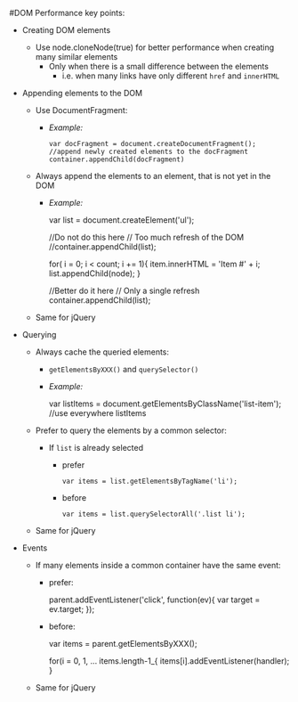 #DOM Performance key points:
  * Creating DOM elements
    * Use node.cloneNode(true) for better performance when creating many similar elements 
      * Only when there is a small difference between the elements
        * i.e. when many links have only different `href` and `innerHTML` 
  * Appending elements to the DOM
    * Use DocumentFragment:
      * _Example:_
      
        
            var docFragment = document.createDocumentFragment();
            //append newly created elements to the docFragment          
            container.appendChild(docFragment)
            
            
    * Always append the elements to an element, that is not yet in the DOM
      * _Example:_
        
          var list = document.createElement('ul');
          
          //Do not do this here
          //  Too much refresh of the DOM 
          //container.appendChild(list);
          
          for( i = 0; i < count; i += 1){
            item.innerHTML = 'Item #' + i;
            list.appendChild(node);
          }
          
          //Better do it here
          //  Only a single refresh
          container.appendChild(list);
          
    * Same for jQuery
          
  * Querying
    * Always cache the queried elements:
      * `getElementsByXXX()` and `querySelector()` 
      * _Example:_
        
        
          var listItems = document.getElementsByClassName('list-item');
          //use everywhere listItems
          
    * Prefer to query the elements by a common selector:
      * If `list` is already selected
        * prefer
          
          
              var items = list.getElementsByTagName('li');
          
        * before
              
              
              var items = list.querySelectorAll('.list li');
    * Same for jQuery
                  
  * Events
    * If many elements inside a common container have the same event:
      * prefer:
        
        
          parent.addEventListener('click', function(ev){
              var target = ev.target;
          });
          
      * before:
          
          
          var items = parent.getElementsByXXX();
          
          for(i = 0, 1, ... items.length-1_{
            items[i].addEventListener(handler);
          }
    * Same for jQuery